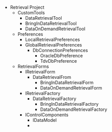 + Retrieval Project
  + CustomTools
    + DataRetrievalTool
    + BringInDataRetrievalTool
    + DataOnDemandRetrievalTool
  + Preferences
    + LocalRetrievalPreferences
    + GlobalRetrievalPreferences
      + DbConnectionPreferences
        + OracleDbPreference
        + TdvDbPreference
  + RetrievalForms
    + IRetrievalForm
      + DataRetrievalFrom
        + BringInDataRetrievalForm
        + DataOnDemandRetrievalForm
    + IRetrievalFactory
      + DataRetrievalFactory
        + BringInDataRetrievalFactory
        + DataOnDemandRetrievalFactory
    + IControlComponents
      + IDataModel
      + 
